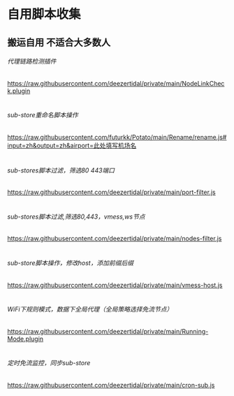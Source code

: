 # 自用脚本收集  
## 搬运自用 不适合大多数人 
###### 代理链路检测插件  
https://raw.githubusercontent.com/deezertidal/private/main/NodeLinkCheck.plugin  
<br>
###### sub-store重命名脚本操作  
https://raw.githubusercontent.com/futurkk/Potato/main/Rename/rename.js#input=zh&output=zh&airport=此处填写机场名  
<br>
###### sub-stores脚本过滤，筛选80 443端口  
https://raw.githubusercontent.com/deezertidal/private/main/port-filter.js  
<br>
###### sub-stores脚本过滤,筛选80,443，vmess,ws节点  
https://raw.githubusercontent.com/deezertidal/private/main/nodes-filter.js  
<br>
###### sub-store脚本操作，修改host，添加前缀后缀  
https://raw.githubusercontent.com/deezertidal/private/main/vmess-host.js  
<br>
###### WiFi下规则模式，数据下全局代理（全局策略选择免流节点）  
https://raw.githubusercontent.com/deezertidal/private/main/Running-Mode.plugin  
<br>
###### 定时免流监控，同步sub-store  
https://raw.githubusercontent.com/deezertidal/private/main/cron-sub.js  
<br>
